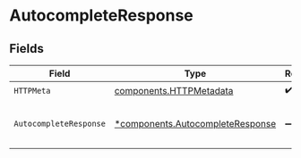 # AutocompleteResponse


## Fields

| Field                                                                               | Type                                                                                | Required                                                                            | Description                                                                         | Example                                                                             |
| ----------------------------------------------------------------------------------- | ----------------------------------------------------------------------------------- | ----------------------------------------------------------------------------------- | ----------------------------------------------------------------------------------- | ----------------------------------------------------------------------------------- |
| `HTTPMeta`                                                                          | [components.HTTPMetadata](../../models/components/httpmetadata.md)                  | :heavy_check_mark:                                                                  | N/A                                                                                 |                                                                                     |
| `AutocompleteResponse`                                                              | [*components.AutocompleteResponse](../../models/components/autocompleteresponse.md) | :heavy_minus_sign:                                                                  | OK                                                                                  | {<br/>"trackingToken": "trackingToken"<br/>}                                        |